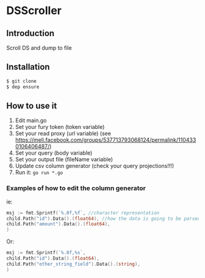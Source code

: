 # DSScroller

## Introduction

Scroll DS and dump to file

## Installation

``` bash
$ git clone
$ dep ensure
```

## How to use it

1. Edit main.go
2. Set your fury token (token variable)
3. Set your read proxy (url variable) (see https://meli.facebook.com/groups/537713793068124/permalink/1104330106406487/)
4. Set your query (body variable)
5. Set your output file (fileName variable)
6. Update csv column generator (check your query projections!!!)
7. Run it: `go run *.go`

### Examples of how to edit the column generator

ie:

``` go
msj := fmt.Sprintf(`%.0f,%f`, //character representation
child.Path("id").Data().(float64), //how the data is going to be parsed
child.Path("amount").Data().(float64),
)
```

Or:

``` go
msj := fmt.Sprintf(`%.0f,%s`,
child.Path("id").Data().(float64),
child.Path("other_string_field").Data().(string),
)
```
